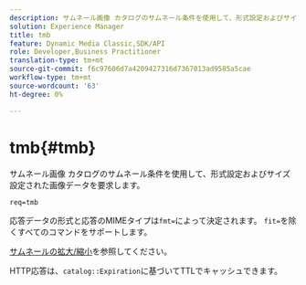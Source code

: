 ```yaml
---
description: サムネール画像 カタログのサムネール条件を使用して、形式設定およびサイズ設定された画像データを要求します。
solution: Experience Manager
title: tmb
feature: Dynamic Media Classic,SDK/API
role: Developer,Business Practitioner
translation-type: tm+mt
source-git-commit: f6c97606d7a4209427316d7367013ad9585a5cae
workflow-type: tm+mt
source-wordcount: '63'
ht-degree: 0%

---
```



# tmb{#tmb}

サムネール画像 カタログのサムネール条件を使用して、形式設定およびサイズ設定された画像データを要求します。

`req=tmb`

応答データの形式と応答のMIMEタイプは`fmt=`によって決定されます。 `fit=`を除くすべてのコマンドをサポートします。

[サムネールの拡大/縮小](../../../../../../is-api/http-ref/image-serving-api-ref/c-http-protocol-reference/c-notes-on-server-behavior/r-thumbnail-scaling.md#reference-0f71817f721d4913b34816758d69b07f)を参照してください。

HTTP応答は、`catalog::Expiration`に基づいてTTLでキャッシュできます。
